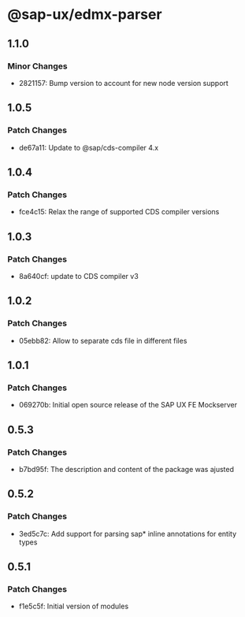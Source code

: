 # @sap-ux/edmx-parser

## 1.1.0

### Minor Changes

-   2821157: Bump version to account for new node version support

## 1.0.5

### Patch Changes

-   de67a11: Update to @sap/cds-compiler 4.x

## 1.0.4

### Patch Changes

-   fce4c15: Relax the range of supported CDS compiler versions

## 1.0.3

### Patch Changes

-   8a640cf: update to CDS compiler v3

## 1.0.2

### Patch Changes

-   05ebb82: Allow to separate cds file in different files

## 1.0.1

### Patch Changes

-   069270b: Initial open source release of the SAP UX FE Mockserver

## 0.5.3

### Patch Changes

-   b7bd95f: The description and content of the package was ajusted

## 0.5.2

### Patch Changes

-   3ed5c7c: Add support for parsing sap\* inline annotations for entity types

## 0.5.1

### Patch Changes

-   f1e5c5f: Initial version of modules
